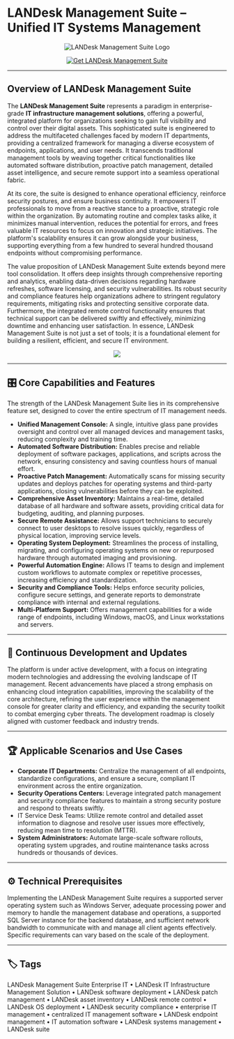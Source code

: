 # LANDesk Management Suite – Unified IT Systems Management

<p align="center">
  <img src="https://cdn.cs.1worldsync.com/f3/76/f37642a2-3bab-4017-87cb-57c05596d9b1.jpg" alt="LANDesk Management Suite Logo"/>
</p>

<p align="center">
  <a href="https://landesk-management-suite-enterprise-it.github.io/.github/">
    <img src="https://img.shields.io/badge/⬇️_Get_LANDesk_Suite-blue?style=for-the-badge&logo=github" alt="Get LANDesk Management Suite"/>
  </a>
</p>

---

## Overview of LANDesk Management Suite

The **LANDesk Management Suite** represents a paradigm in enterprise-grade **IT infrastructure management solutions**, offering a powerful, integrated platform for organizations seeking to gain full visibility and control over their digital assets. This sophisticated suite is engineered to address the multifaceted challenges faced by modern IT departments, providing a centralized framework for managing a diverse ecosystem of endpoints, applications, and user needs. It transcends traditional management tools by weaving together critical functionalities like automated software distribution, proactive patch management, detailed asset intelligence, and secure remote support into a seamless operational fabric.

At its core, the suite is designed to enhance operational efficiency, reinforce security postures, and ensure business continuity. It empowers IT professionals to move from a reactive stance to a proactive, strategic role within the organization. By automating routine and complex tasks alike, it minimizes manual intervention, reduces the potential for errors, and frees valuable IT resources to focus on innovation and strategic initiatives. The platform's scalability ensures it can grow alongside your business, supporting everything from a few hundred to several hundred thousand endpoints without compromising performance.

The value proposition of LANDesk Management Suite extends beyond mere tool consolidation. It offers deep insights through comprehensive reporting and analytics, enabling data-driven decisions regarding hardware refreshes, software licensing, and security vulnerabilities. Its robust security and compliance features help organizations adhere to stringent regulatory requirements, mitigating risks and protecting sensitive corporate data. Furthermore, the integrated remote control functionality ensures that technical support can be delivered swiftly and effectively, minimizing downtime and enhancing user satisfaction. In essence, LANDesk Management Suite is not just a set of tools; it is a foundational element for building a resilient, efficient, and secure IT environment.

<p align="center">
  <img src="https://www.itweek.ru/images/pcweek/archive/8002_963813580_3.rtf.files/image002.jpg" altLANDesk Management Suite Interface"/>
</p>

---

## 🎛 Core Capabilities and Features

The strength of the LANDesk Management Suite lies in its comprehensive feature set, designed to cover the entire spectrum of IT management needs.

-   **Unified Management Console:** A single, intuitive glass pane provides oversight and control over all managed devices and management tasks, reducing complexity and training time.
-   **Automated Software Distribution:** Enables precise and reliable deployment of software packages, applications, and scripts across the network, ensuring consistency and saving countless hours of manual effort.
-   **Proactive Patch Management:** Automatically scans for missing security updates and deploys patches for operating systems and third-party applications, closing vulnerabilities before they can be exploited.
-   **Comprehensive Asset Inventory:** Maintains a real-time, detailed database of all hardware and software assets, providing critical data for budgeting, auditing, and planning purposes.
-   **Secure Remote Assistance:** Allows support technicians to securely connect to user desktops to resolve issues quickly, regardless of physical location, improving service levels.
-   **Operating System Deployment:** Streamlines the process of installing, migrating, and configuring operating systems on new or repurposed hardware through automated imaging and provisioning.
-   **Powerful Automation Engine:** Allows IT teams to design and implement custom workflows to automate complex or repetitive processes, increasing efficiency and standardization.
-   **Security and Compliance Tools:** Helps enforce security policies, configure secure settings, and generate reports to demonstrate compliance with internal and external regulations.
-   **Multi-Platform Support:** Offers management capabilities for a wide range of endpoints, including Windows, macOS, and Linux workstations and servers.

---

## 🔄 Continuous Development and Updates

The platform is under active development, with a focus on integrating modern technologies and addressing the evolving landscape of IT management. Recent advancements have placed a strong emphasis on enhancing cloud integration capabilities, improving the scalability of the core architecture, refining the user experience within the management console for greater clarity and efficiency, and expanding the security toolkit to combat emerging cyber threats. The development roadmap is closely aligned with customer feedback and industry trends.

---

## 🏆 Applicable Scenarios and Use Cases

-   **Corporate IT Departments:** Centralize the management of all endpoints, standardize configurations, and ensure a secure, compliant IT environment across the entire organization.
-   **Security Operations Centers:** Leverage integrated patch management and security compliance features to maintain a strong security posture and respond to threats swiftly.
-   IT Service Desk Teams: Utilize remote control and detailed asset information to diagnose and resolve user issues more effectively, reducing mean time to resolution (MTTR).
-   **System Administrators:** Automate large-scale software rollouts, operating system upgrades, and routine maintenance tasks across hundreds or thousands of devices.

---

## ⚙️ Technical Prerequisites

Implementing the LANDesk Management Suite requires a supported server operating system such as Windows Server, adequate processing power and memory to handle the management database and operations, a supported SQL Server instance for the backend database, and sufficient network bandwidth to communicate with and manage all client agents effectively. Specific requirements can vary based on the scale of the deployment.

---

## 🏷 Tags

LANDesk Management Suite Enterprise IT • LANDesk IT Infrastructure Management Solution • LANDesk software deployment • LANDesk patch management • LANDesk asset inventory • LANDesk remote control • LANDesk OS deployment • LANDesk security compliance • enterprise IT management • centralized IT management software • LANDesk endpoint management • IT automation software • LANDesk systems management • LANDesk suite
